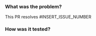 ### What was the problem?

This PR resolves #INSERT_ISSUE_NUMBER

### How was it tested?

<!--- Please describe how you tested your changes -->